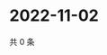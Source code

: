# 2022-11-02

共 0 条

<!-- BEGIN WEIBO -->
<!-- 最后更新时间 Wed Nov 02 2022 06:20:15 GMT+0800 (China Standard Time) -->

<!-- END WEIBO -->
